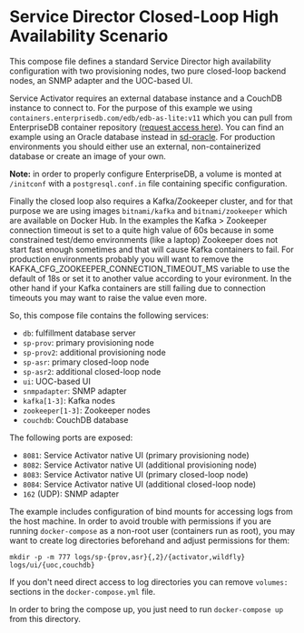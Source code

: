 # Service Director Closed-Loop High Availability Scenario

This compose file defines a standard Service Director high availability configuration with two provisioning nodes, two pure closed-loop backend nodes, an SNMP adapter and the UOC-based UI.

Service Activator requires an external database instance and a CouchDB instance to connect to. For the purpose of this example we using `containers.enterprisedb.com/edb/edb-as-lite:v11` which you can pull from EnterpriseDB container repository ([request access here](https://www.enterprisedb.com/repository-access-request?destination=node/1255704&resource=1255704&ma_formid=2098)). You can find an example using an Oracle database instead in [sd-oracle](../sd-oracle). For production environments you should either use an external, non-containerized database or create an image of your own.

**Note:** in order to properly configure EnterpriseDB, a volume is monted at `/initconf` with a `postgresql.conf.in` file containing specific configuration.

Finally the closed loop also requires a Kafka/Zookeeper cluster, and for that purpose we are using images `bitnami/kafka` and `bitnami/zookeeper` which are available on Docker Hub. In the examples the Kafka > Zookeeper connection timeout is set to a quite high value of 60s because in some constrained test/demo environments (like a laptop) Zookeeper does not start fast enough sometimes and that will cause Kafka containers to fail. For production environments probably you will want to remove the KAFKA_CFG_ZOOKEEPER_CONNECTION_TIMEOUT_MS variable to use the default of 18s or set it to another value according to your evironment. In the other hand if your Kafka containers are still failing due to connection timeouts you may want to raise the value even more.

So, this compose file contains the following services:

- `db`: fulfillment database server
- `sp-prov`: primary provisioning node
- `sp-prov2`: additional provisioning node
- `sp-asr`: primary closed-loop node
- `sp-asr2`: additional closed-loop node
- `ui`: UOC-based UI
- `snmpadapter`: SNMP adapter
- `kafka[1-3]`: Kafka nodes
- `zookeeper[1-3]`: Zookeeper nodes
- `couchdb`: CouchDB database

The following ports are exposed:

- `8081`: Service Activator native UI (primary provisioning node)
- `8082`: Service Activator native UI (additional provisioning node)
- `8083`: Service Activator native UI (primary closed-loop node)
- `8084`: Service Activator native UI (additional closed-loop node)
- `162` (UDP): SNMP adapter

The example includes configuration of bind mounts for accessing logs from the host machine. In order to avoid trouble with permissions if you are running `docker-compose` as a non-root user (containers run as root), you may want to create log directories beforehand and adjust permissions for them:

    mkdir -p -m 777 logs/sp-{prov,asr}{,2}/{activator,wildfly} logs/ui/{uoc,couchdb}

If you don't need direct access to log directories you can remove `volumes:` sections in the `docker-compose.yml` file.

In order to bring the compose up, you just need to run `docker-compose up` from this directory.
